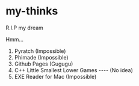 # my-thinks

R.I.P my dream

Hmm...

1. Pyratch (Impossible)
2. Phimade (Impossible)
3. Github Pages (Gugugu)
4. C++ Little Smallest Lower Games ---- (No idea)
5. EXE Reader for Mac (Impossible)
